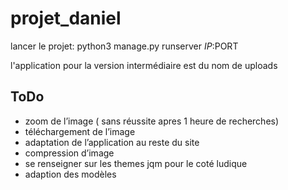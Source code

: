 projet_daniel
=============

lancer le projet: python3 manage.py runserver $IP:$PORT

l'application pour la version intermédiaire est du nom de uploads

ToDo
----

- zoom de l’image ( sans réussite apres 1 heure de recherches)
- téléchargement de l’image
- adaptation de l’application au reste du site
- compression d’image
- se renseigner sur les themes jqm pour le coté ludique
- adaption des modèles
